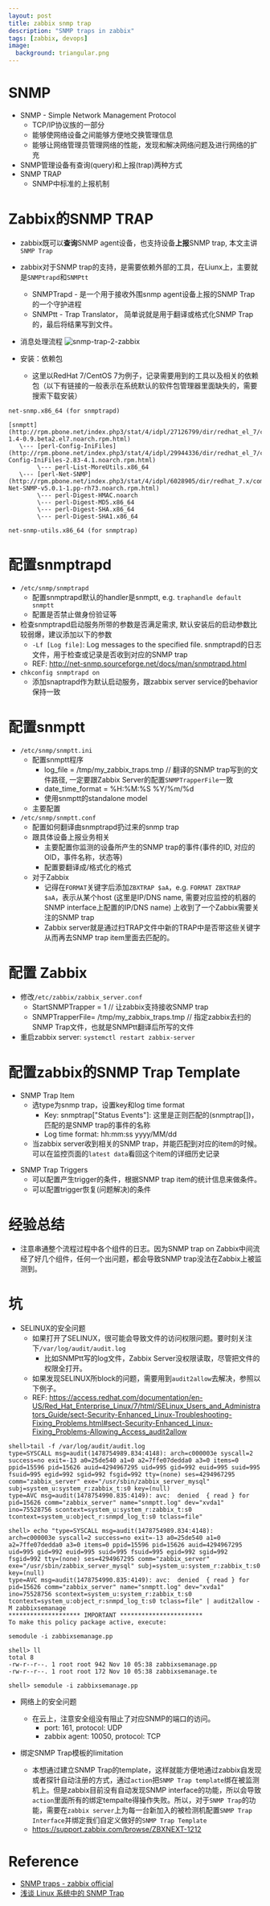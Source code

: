 ```yaml
---
layout: post
title: zabbix snmp trap
description: "SNMP traps in zabbix"
tags: [zabbix, devops]
image:
  background: triangular.png
---
```


# SNMP #

* SNMP - Simple Network Management Protocol
  - TCP/IP协议族的一部分
  - 能够使网络设备之间能够方便地交换管理信息
  - 能够让网络管理员管理网络的性能，发现和解决网络问题及进行网络的扩充
* SNMP管理设备有查询(query)和上报(trap)两种方式
* SNMP TRAP
  - SNMP中标准的上报机制

# Zabbix的SNMP TRAP #
* zabbix既可以**查询**SNMP agent设备，也支持设备**上报**SNMP trap, 本文主讲`SNMP Trap`
* zabbix对于SNMP trap的支持，是需要依赖外部的工具，在Liunx上，主要就是`SNMPtrapd`和`SNMPtt`
  - SNMPTrapd - 是一个用于接收外围snmp agent设备上报的SNMP Trap的一个守护进程
  - SNMPtt - Trap Translator， 简单说就是用于翻译或格式化SNMP Trap的，最后将结果写到文件。

* 消息处理流程
![snmp-trap-2-zabbix](http://www.plantuml.com/plantuml/png/RKwz3e9039xjKpGuym8C9ZeO1pKcEBaLQU2IetSvgl3u7g90Z9sQxzzJK7CtdaGnbyPlAnQ5mlMOtAWeJ8yvXoS7FBXM4rmVJLNhpZuOLdvXRQDL0_do3wo0drjIrwZU6yj_oR5wR0QM4kCWW6bVkfaBCypFfmiEFqmWfb-9PdWdQx4cAMqC6y4t_rsG3MPfBIdFMHZrs0KJCUigM0xwCJTEZBg0XCBT7F02)

* 安装：依赖包
   - 这里以RedHat 7/CentOS 7为例子，记录需要用到的工具以及相关的依赖包（以下有链接的一般表示在系统默认的软件包管理器里面缺失的，需要搜索下载安装）

```shell
net-snmp.x86_64 (for snmptrapd)

[snmptt](http://rpm.pbone.net/index.php3/stat/4/idpl/27126799/dir/redhat_el_7/com/snmptt-1.4-0.9.beta2.el7.noarch.rpm.html)
   \--- [perl-Config-IniFiles](http://rpm.pbone.net/index.php3/stat/4/idpl/29944336/dir/redhat_el_7/com/perl-Config-IniFiles-2.83-4.1.noarch.rpm.html)
        \--- perl-List-MoreUtils.x86_64
   \--- [perl-Net-SNMP](http://rpm.pbone.net/index.php3/stat/4/idpl/6028905/dir/redhat_7.x/com/perl-Net-SNMP-v5.0.1-1.pp-rh73.noarch.rpm.html)
        \--- perl-Digest-HMAC.noarch
        \--- perl-Digest-MD5.x86_64
        \--- perl-Digest-SHA.x86_64
        \--- perl-Digest-SHA1.x86_64

net-snmp-utils.x86_64 (for snmptrap)
```

# 配置snmptrapd #
* `/etc/snmp/snmptrapd`
  - 配置snmptrapd默认的handler是snmptt, e.g. `traphandle default snmptt`
  - 配置是否禁止做身份验证等
* 检查snmptrapd启动服务所带的参数是否满足需求, 默认安装后的启动参数比较弱爆，建议添加以下的参数
  - `-Lf [Log file]`: Log messages to the specified file. snmptrapd的日志文件，用于检查或记录是否收到对应的SNMP trap
  - REF: http://net-snmp.sourceforge.net/docs/man/snmptrapd.html
* `chkconfig snmptrapd on`
  + 添加snaptrapd作为默认启动服务，跟zabbix server service的behavior保持一致

# 配置snmptt #
* `/etc/snmp/snmptt.ini`
  - 配置snmptt程序
    + log_file = /tmp/my_zabbix_traps.tmp  // 翻译的SNMP trap写到的文件路径, 一定要跟Zabbix Server的配置`SNMPTrapperFile`一致
    + date_time_format = %H:%M:%S %Y/%m/%d
    + 使用snmptt的standalone model
  - 主要配置
* `/etc/snmp/snmptt.conf`
  - 配置如何翻译由snmptrapd扔过来的snmp trap
  - 跟具体设备上报业务相关
    + 主要配置你监测的设备所产生的SNMP trap的事件(事件的ID, 对应的OID，事件名称，状态等)
    + 配置要翻译成/格式化的格式
  - 对于Zabbix
    + 记得在`FORMAT`关键字后添加`ZBXTRAP $aA`，e.g. `FORMAT ZBXTRAP $aA`，表示从某个host (这里是IP/DNS name, 需要对应监控的机器的SNMP interface上配置的IP/DNS name) 上收到了一个Zabbix需要关注的SNMP trap
    + Zabbix server就是通过扫TRAP文件中新的TRAP中是否带这些关键字从而再去SNMP trap item里面去匹配的。

# 配置 Zabbix #
* 修改`/etc/zabbix/zabbix_server.conf`
   - StartSNMPTrapper = 1  // 让zabbix支持接收SNMP trap
   - SNMPTrapperFile= /tmp/my_zabbix_traps.tmp // 指定zabbix去扫的SNMP Trap文件，也就是SNMPtt翻译后所写的文件
* 重启zabbix server: `systemctl restart zabbix-server`

# 配置zabbix的SNMP Trap Template
* SNMP Trap Item
  - 选type为snmp trap，设置key和log time format
    + Key: snmptrap["Status Events"]: 这里是正则匹配的(snmptrap[<regex>])，匹配的是SNMP trap的事件的名称
    + Log time format: hh:mm:ss yyyy/MM/dd
  - 当zabbix server收到相关的SNMP trap，并能匹配到对应的item的时候。可以在监控页面的`latest data`看回这个item的详细历史记录
- SNMP Trap Triggers
  - 可以配置产生trigger的条件，根据SNMP trap item的统计信息来做条件。
  - 可以配置trigger恢复(问题解决)的条件

# 经验总结 #
* 注意串通整个流程过程中各个组件的日志。因为SNMP trap on Zabbix中间流经了好几个组件，任何一个出问题，都会导致SNMP trap没法在Zabbix上被监测到。

# 坑 #
* SELINUX的安全问题
  - 如果打开了SELINUX，很可能会导致文件的访问权限问题。要时刻关注下`/var/log/audit/audit.log`
    + 比如SNMPtt写的log文件，Zabbix Server没权限读取，尽管把文件的权限全打开。
  - 如果发现SELINUX所block的问题，需要用到`audit2allow`去解决，参照以下例子。
  - REF: https://access.redhat.com/documentation/en-US/Red_Hat_Enterprise_Linux/7/html/SELinux_Users_and_Administrators_Guide/sect-Security-Enhanced_Linux-Troubleshooting-Fixing_Problems.html#sect-Security-Enhanced_Linux-Fixing_Problems-Allowing_Access_audit2allow

```shell
shell>tail -f /var/log/audit/audit.log
type=SYSCALL msg=audit(1478754989.834:4148): arch=c000003e syscall=2 success=no exit=-13 a0=25de540 a1=0 a2=7ffe07dedda0 a3=0 items=0 ppid=15596 pid=15626 auid=4294967295 uid=995 gid=992 euid=995 suid=995 fsuid=995 egid=992 sgid=992 fsgid=992 tty=(none) ses=4294967295 comm="zabbix_server" exe="/usr/sbin/zabbix_server_mysql" subj=system_u:system_r:zabbix_t:s0 key=(null)
type=AVC msg=audit(1478754990.835:4149): avc:  denied  { read } for  pid=15626 comm="zabbix_server" name="snmptt.log" dev="xvda1" ino=75528756 scontext=system_u:system_r:zabbix_t:s0 tcontext=system_u:object_r:snmpd_log_t:s0 tclass=file"

shell> echo "type=SYSCALL msg=audit(1478754989.834:4148): arch=c000003e syscall=2 success=no exit=-13 a0=25de540 a1=0 a2=7ffe07dedda0 a3=0 items=0 ppid=15596 pid=15626 auid=4294967295 uid=995 gid=992 euid=995 suid=995 fsuid=995 egid=992 sgid=992 fsgid=992 tty=(none) ses=4294967295 comm="zabbix_server" exe="/usr/sbin/zabbix_server_mysql" subj=system_u:system_r:zabbix_t:s0 key=(null)
type=AVC msg=audit(1478754990.835:4149): avc:  denied  { read } for  pid=15626 comm="zabbix_server" name="snmptt.log" dev="xvda1" ino=75528756 scontext=system_u:system_r:zabbix_t:s0 tcontext=system_u:object_r:snmpd_log_t:s0 tclass=file" | audit2allow -M zabbixsemanage
******************** IMPORTANT ***********************
To make this policy package active, execute:

semodule -i zabbixsemanage.pp

shell> ll
total 8
-rw-r--r--. 1 root root 942 Nov 10 05:38 zabbixsemanage.pp
-rw-r--r--. 1 root root 172 Nov 10 05:38 zabbixsemanage.te

shell> semodule -i zabbixsemanage.pp
```

* 网络上的安全问题
  - 在云上，注意安全组没有阻止了对应SNMP的端口的访问。
    + port: 161, protocol: UDP
    + zabbix agent: 10050, protocol: TCP

* 绑定SNMP Trap模板的limitation
  - 本想通过建立SNMP Trap的template，这样就能方便地通过zabbix自发现或者探针自动注册的方式，通过`action`把`SNMP Trap template`绑在被监测机上。但是zabbix目前没有自动发现SNMP interface的功能，所以会导致`action`里面所有的绑定tempalte得操作失败。所以，对于`SNMP Trap`的功能，需要在`zabbix server`上为每一台新加入的被检测机配置`SNMP Trap Interface`并绑定我们自定义做好的`SNMP Trap Template`
  - https://support.zabbix.com/browse/ZBXNEXT-1212

# Reference #
* [SNMP traps - zabbix official](https://www.zabbix.com/documentation/3.2/manual/config/items/itemtypes/snmptrap)
* [浅谈 Linux 系统中的 SNMP Trap](https://www.ibm.com/developerworks/cn/linux/l-cn-snmp/)
